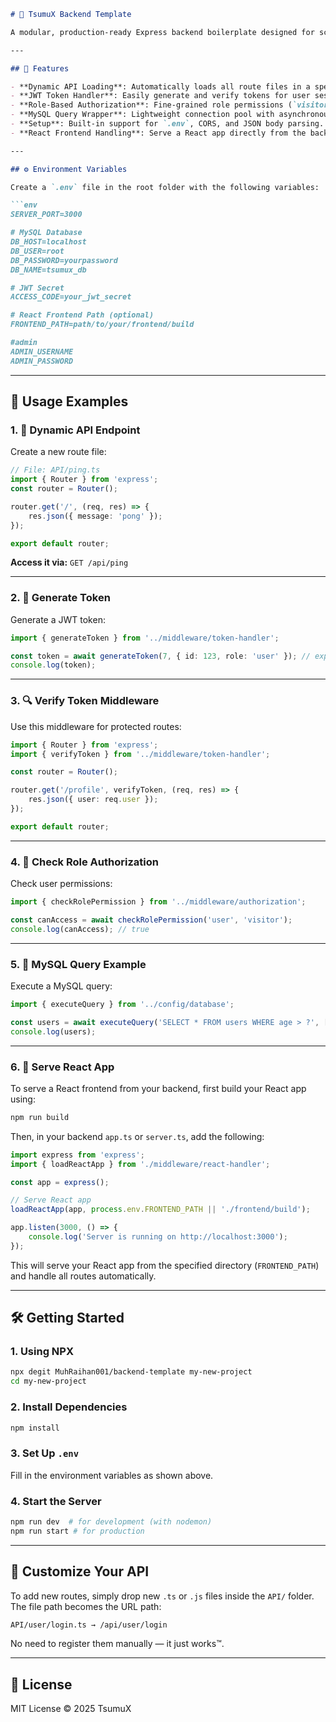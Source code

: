 
```markdown
# 🧩 TsumuX Backend Template

A modular, production-ready Express backend boilerplate designed for scalable APIs. It features dynamic route loading, JWT authentication, MySQL integration, and React frontend handling — all pre-configured to jumpstart your backend projects.

---

## 🚀 Features

- **Dynamic API Loading**: Automatically loads all route files in a specified directory.
- **JWT Token Handler**: Easily generate and verify tokens for user sessions.
- **Role-Based Authorization**: Fine-grained role permissions (`visitor`, `user`, `admin`).
- **MySQL Query Wrapper**: Lightweight connection pool with asynchronous query execution.
- **Setup**: Built-in support for `.env`, CORS, and JSON body parsing.
- **React Frontend Handling**: Serve a React app directly from the backend, with automatic serving of `index.html` and static files for optimized delivery.

---

## ⚙️ Environment Variables

Create a `.env` file in the root folder with the following variables:

```env
SERVER_PORT=3000

# MySQL Database
DB_HOST=localhost
DB_USER=root
DB_PASSWORD=yourpassword
DB_NAME=tsumux_db

# JWT Secret
ACCESS_CODE=your_jwt_secret

# React Frontend Path (optional)
FRONTEND_PATH=path/to/your/frontend/build

#admin
ADMIN_USERNAME
ADMIN_PASSWORD
```

---

## 🧪 Usage Examples

### 1. 📡 Dynamic API Endpoint

Create a new route file:

```ts
// File: API/ping.ts
import { Router } from 'express';
const router = Router();

router.get('/', (req, res) => {
    res.json({ message: 'pong' });
});

export default router;
```

**Access it via:** `GET /api/ping`

---

### 2. 🔐 Generate Token

Generate a JWT token:

```ts
import { generateToken } from '../middleware/token-handler';

const token = await generateToken(7, { id: 123, role: 'user' }); // expires in 7 days
console.log(token);
```

---

### 3. 🔍 Verify Token Middleware

Use this middleware for protected routes:

```ts
import { Router } from 'express';
import { verifyToken } from '../middleware/token-handler';

const router = Router();

router.get('/profile', verifyToken, (req, res) => {
    res.json({ user: req.user });
});

export default router;
```

---

### 4. 🧱 Check Role Authorization

Check user permissions:

```ts
import { checkRolePermission } from '../middleware/authorization';

const canAccess = await checkRolePermission('user', 'visitor');
console.log(canAccess); // true
```

---

### 5. 📘 MySQL Query Example

Execute a MySQL query:

```ts
import { executeQuery } from '../config/database';

const users = await executeQuery('SELECT * FROM users WHERE age > ?', [18]);
console.log(users);
```

---

### 6. 🎨 Serve React App

To serve a React frontend from your backend, first build your React app using:

```bash
npm run build
```

Then, in your backend `app.ts` or `server.ts`, add the following:

```ts
import express from 'express';
import { loadReactApp } from './middleware/react-handler';

const app = express();

// Serve React app
loadReactApp(app, process.env.FRONTEND_PATH || './frontend/build');

app.listen(3000, () => {
    console.log('Server is running on http://localhost:3000');
});
```

This will serve your React app from the specified directory (`FRONTEND_PATH`) and handle all routes automatically.

---

## 🛠️ Getting Started

### 1. Using NPX

```bash
npx degit MuhRaihan001/backend-template my-new-project
cd my-new-project
```

### 2. Install Dependencies

```bash
npm install
```

### 3. Set Up `.env`

Fill in the environment variables as shown above.

### 4. Start the Server

```bash
npm run dev  # for development (with nodemon)
npm run start # for production
```

---

## 🧩 Customize Your API

To add new routes, simply drop new `.ts` or `.js` files inside the `API/` folder. The file path becomes the URL path:

```txt
API/user/login.ts → /api/user/login
```

No need to register them manually — it just works™️.

---

## 📄 License

MIT License © 2025 TsumuX
```